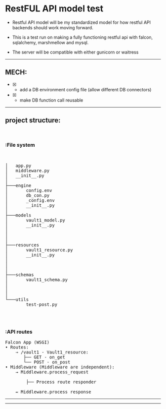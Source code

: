 # RestFUL API model test

- Restful API model will be my standardized model for how restful API backends should work moving forward.

- This is a test run on making a fully functioning restful api with falcon, sqlalchemy, marshmellow and mysql. 

- The server will be compatible with either gunicorn or waitress

-----

## MECH:
- [X] - add a DB environment config file (allow different DB connectors) 
- [X] - make DB function call reusable 

-----

## project structure:

<br>

### :File system

<pre>


│   app.py
│   middleware.py
│   __init__.py
│
├───engine
│       config.env
│       db_con.py
│       _config.env
│       __init__.py           
│
├───models
│       vault1_model.py
│       __init__.py
│   
│   
│
├───resources
│       vault1_resource.py
│       __init__.py
│   
│   
│
├───schemas
│       vault1_schema.py
│   
│   
│
└───utils
        test-post.py

</pre>



<br>


### :API routes
<pre>
Falcon App (WSGI)
• Routes:
    ⇒ /vault1 - Vault1_resource:
       ├── GET - on_get
       └── POST - on_post
• Middleware (Middleware are independent):
    → Middleware.process_request

        ├── Process route responder

    ↢ Middleware.process_response
</pre>



----
----